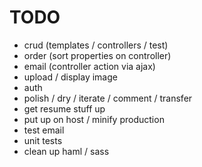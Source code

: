 TODO
====

* crud (templates / controllers / test)
* order (sort properties on controller)
* email (controller action via ajax)
* upload / display image
* auth
* polish / dry / iterate / comment / transfer
* get resume stuff up
* put up on host / minify production
* test email
* unit tests
* clean up haml / sass